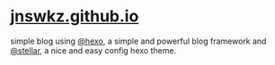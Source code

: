 # [jnswkz.github.io](https://jnswkz.github.io)
simple blog using [@hexo](https://hexo.io/), a simple and powerful blog framework and [@stellar](https://xaoxuu.com/wiki/stellar/), a nice and easy config hexo theme.
